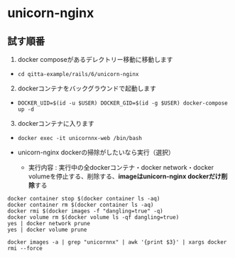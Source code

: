 # unicorn-nginx

## 試す順番
1. docker composeがあるデレクトリー移動に移動します 
  - `cd qitta-example/rails/6/unicorn-nginx`
2. dockerコンテナをバックグラウンドで起動します
  - `DOCKER_UID=$(id -u $USER) DOCKER_GID=$(id -g $USER) docker-compose up -d`
3. dockerコンテナに入ります
  - `docker exec -it unicornnx-web /bin/bash`

- unicorn-nginx dockerの掃除がしたいなら実行（選択）
  - 実行内容 : 実行中の全dockerコンテナ・docker network・docker volumeを停止する、削除する、**imageはunicorn-nginx dockerだけ削除**する
```
docker container stop $(docker container ls -aq)
docker container rm $(docker container ls -aq)
docker rmi $(docker images -f "dangling=true" -q)
docker volume rm $(docker volume ls -qf dangling=true)
yes | docker network prune
yes | docker volume prune

docker images -a | grep "unicornnx" | awk '{print $3}' | xargs docker rmi --force
```

